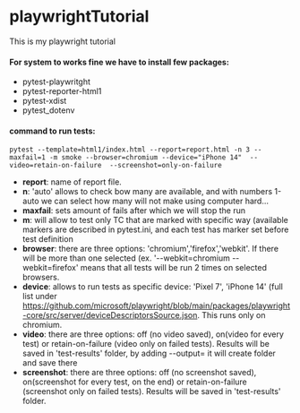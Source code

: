 # playwrightTutorial
 This is my playwright tutorial

#### For system to works fine we have to install few packages:
 * pytest-playwritght
 * pytest-reporter-html1
 * pytest-xdist
 * pytest_dotenv

#### command to run tests:
    pytest --template=html1/index.html --report=report.html -n 3 --maxfail=1 -m smoke --browser=chromium --device="iPhone 14"  --video=retain-on-failure  --screenshot=only-on-failure

* **report**: name of report file.
* **n**: 'auto' allows to check bow many are available, and with numbers 1-auto we can select how many will 
                     not make using computer hard...
* **maxfail**: sets amount of fails after which we will stop the run
* **m**: will allow to test only TC that are marked with specific way (available markers are described in pytest.ini, 
        and each test has marker set before test definition
* **browser**: there are three options: 'chromium','firefox','webkit'. If there will be more than one selected (ex. 
              '--webkit=chromium --webkit=firefox' means that all tests will be run 2 times on selected browsers.
* **device**: allows to run tests as specific device: 'Pixel 7', 'iPhone 14' (full list under 
           https://github.com/microsoft/playwright/blob/main/packages/playwright-core/src/server/deviceDescriptorsSource.json. 
           This runs only on chromium. 
* **video**: there are three options: off (no video saved), on(video for every test) or retain-on-failure (video only on failed tests).
            Results will be saved in 'test-results' folder, by adding --output=<name> it will create folder and save there
* **screenshot**: there are three options: off (no screenshot saved), on(screenshot for every test, on the end) or 
                   retain-on-failure (screenshot only on failed tests). Results will be saved in 'test-results' folder.